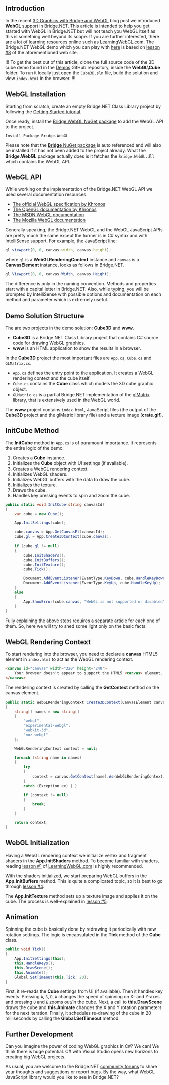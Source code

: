 ## Introduction

In the recent [3D Graphics with Bridge and WebGL](/3d-graphics-with-bridge-and-webgl/) blog post we introduced **WebGL** support in Bridge.NET. This article is intended to help you get started with WebGL in Bridge.NET but will not teach you WebGL itself as this is something well beyond its scope. If you are further interested, there are a lot of learning resources online such as [LearningWebGL.com](http://learningwebgl.com). The Bridge.NET WebGL demo which you can play with [here](https://bridge.net/#frameworks) is based on [lesson #8](http://learningwebgl.com/blog/?p=859) of the aforementioned web site. 

!!!
To get the best out of this article, clone the full source code of the 3D cube demo found in the [Demos](https://github.com/bridgedotnet/Demos) GitHub repository, inside the **WebGL\Cube** folder. To run it locally just open the `Cube3D.sln` file, build the solution and view `index.html` in the browser.
!!!

## WebGL Installation

Starting from scratch, create an empty Bridge.NET Class Library project by following the [Getting Started tutorial](kb/getting-started).

Once ready, install the [Bridge.WebGL NuGet package](https://www.nuget.org/packages/Bridge.WebGL) to add the WebGL API to the project.

```
Install-Package Bridge.WebGL
```

Please note that the [**Bridge** NuGet package](https://www.nuget.org/packages/Bridge) is auto referenced and will also be installed if it has not been added to the project already. What the **Bridge.WebGL** package actually does is it fetches the `Bridge.WebGL.dll` which contains the WebGL API.

## WebGL API

While working on the implementation of the Bridge.NET WebGL API we used several documentation resources.

* [The official WebGL specification by Khronos](https://www.khronos.org/registry/webgl/specs/1.0)
* [The OpenGL documentation by Khronos](https://www.khronos.org/opengles/sdk/docs/man)
* [The MSDN WebGL documentation](https://developer.mozilla.org/ru/docs/Web/API/WebGLRenderingContext)
* [The Mozilla WebGL documentation](https://msdn.microsoft.com/en-us/library/ie/dn621085%28v=vs.85%29.aspx)

Generally speaking, the Bridge.NET WebGL and the WebGL JavaScript APIs are pretty much the same except the former is in C# syntax and with IntelliSense support. For example, the JavaScript line:

```js
gl.viewport(0, 0, canvas.width, canvas.height);
```

where `gl` is a **WebGLRenderingContext** instance and `canvas` is a **CanvasElement** instance, looks as follows in Bridge.NET.

```csharp
gl.Viewport(0, 0, canvas.Width, canvas.Height);
```

The difference is only in the naming convention. Methods and properties start with a capital letter in Bridge.NET. Also, while typing, you will be prompted by IntelliSense with possible options and documentation on each method and parameter which is extremely useful.

## Demo Solution Structure

The are two projects in the demo solution: **Cube3D** and **www**. 

* **Cube3D** is a Bridge.NET Class Library project that contains C# source code for drawing WebGL graphics.
* **www** is an HTML application to show the results in a browser.

In the **Cube3D** project the most important files are `App.cs`, `Cube.cs` and `GLMatrix.cs`.

* `App.cs` defines the entry point to the application. It creates a WebGL rendering context and the cube itself.
* `Cube.cs` contains the **Cube** class which models the 3D cube graphic object.
* `GLMatrix.cs` is a partial Bridge.NET implementation of the [glMatrix](http://glmatrix.net) library, that is extensively used in the WebGL world.

The **www** project contains `index.html`, JavaScript files (the output of the **Cube3D** project and the glMatrix library file) and a texture image (**crate.gif**).

## InitCube Method

The **InitCube** method in `App.cs` is of paramount importance. It represents the entire logic of the demo:

1. Creates a **Cube** instance.
2. Initializes the **Cube** object with UI settings (if available).
3. Creates a WebGL rendering context.
4. Initializes WebGL shaders.
5. Initializes WebGL buffers with the data to draw the cube.
6. Initializes the texture.
7. Draws the cube.
8. Handles key pressing events to spin and zoom the cube.

```csharp
public static void InitCube(string canvasId)
{
    var cube = new Cube();

    App.InitSettings(cube);

    cube.canvas = App.GetCanvasEl(canvasId);
    cube.gl = App.Create3DContext(cube.canvas);

    if (cube.gl != null)
    {
        cube.InitShaders();
        cube.InitBuffers();
        cube.InitTexture();
        cube.Tick();

        Document.AddEventListener(EventType.KeyDown, cube.HandleKeyDown);
        Document.AddEventListener(EventType.KeyUp, cube.HandleKeyUp);
    }
    else
    {
        App.ShowError(cube.canvas, "WebGL is not supported or disabled");
    }
}
```

Fully explaining the above steps requires a separate article for each one of them. So, here we will try to shed some light only on the basic facts.

## WebGL Rendering Context

To start rendering into the browser, you need to declare a **canvas** HTML5 element in `index.html` to act as the WebGL rendering context. 

```html
<canvas id="canvas" width="320" height="240">
    Your browser doesn't appear to support the HTML5 <canvas> element.
</canvas>
```

The rendering context is created by calling the **GetContext** method on the canvas element.

```csharp
public static WebGLRenderingContext Create3DContext(CanvasElement canvas)
{
    string[] names = new string[] 
    { 
        "webgl", 
        "experimental-webgl", 
        "webkit-3d", 
        "moz-webgl" 
    };

    WebGLRenderingContext context = null;

    foreach (string name in names)
    {
        try
        {
            context = canvas.GetContext(name).As<WebGLRenderingContext>();
        }
        catch (Exception ex) { }

        if (context != null)
        {
            break;
        }
    }

    return context;
}
```

## WebGL Initialization

Having a WebGL rendering context we initialize vertex and fragment shaders in the **App.InitShaders** method. To become familiar with shaders, reading [lesson #1](http://learningwebgl.com/blog/?p=28) of [LearningWebGL.com](http://learningwebgl.com) is highly recommended.

With the shaders initialized, we start preparing WebGL buffers in the **App.InitBuffers** method. This is quite a complicated topic, so it is best to go through [lesson #4](http://learningwebgl.com/blog/?p=370).

The **App.InitTexture** method sets up a texture image and applies it on the cube. The process is well-explained in [lesson #5](http://learningwebgl.com/blog/?p=507).

## Animation

Spinning the cube is basically done by redrawing it periodically with new rotation settings. The logic is encapsulated in the **Tick** method of the **Cube** class.

```csharp
public void Tick()
{
    App.InitSettings(this);
    this.HandleKeys();
    this.DrawScene();
    this.Animate();
    Global.SetTimeout(this.Tick, 20);
}
```

First, it re-reads the **Cube** settings from UI (if available). Then it handles key events. Pressing `A`, `S`, `D`, `W` changes the speed of spinning on X- and Y-axes and pressing `Q` and `E` zooms out/in the cube. Next, a call to **this.DrawScene** draws the cube and **this.Animate** changes the X and Y rotation parameters for the next iteration. Finally, it schedules re-drawing of the cube in 20 milliseconds by calling the **Global.SetTimeout** method.

## Further Development

Can you imagine the power of coding WebGL graphics in C#? We can! We think there is huge potential. C# with Visual Studio opens new horizons to creating big WebGL projects.

As usual, you are welcome to the Bridge.NET [community forums](https://forums.bridge.net/) to share your thoughts and suggestions or report bugs. By the way, what WebGL JavaScript library would you like to see in Bridge.NET?